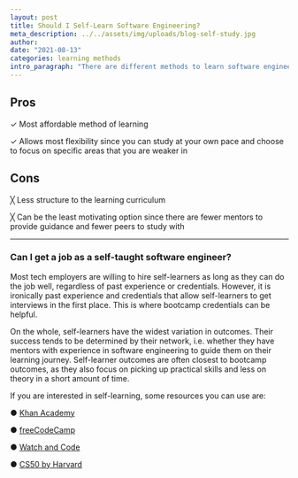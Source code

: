 ```yaml
---
layout: post
title: Should I Self-Learn Software Engineering?
meta_description: ../../assets/img/uploads/blog-self-study.jpg
author:
date: "2021-08-13"
categories: learning methods
intro_paragraph: "There are different methods to learn software engineering in Singapore. The four most common ones are: obtaining a degree in Computer Science; self-learning; bootcamps; and postgraduate programmes like diplomas and master’s degrees. This post discusses some considerations to decide if self-learning is the right route for you."
---
```


## Pros

✓ Most affordable method of learning

✓ Allows most flexibility since you can study at your own pace and choose to focus on specific areas that you are weaker in

## Cons

╳ Less structure to the learning curriculum

╳ Can be the least motivating option since there are fewer mentors to provide guidance and fewer peers to study with

---

### Can I get a job as a self-taught software engineer?

Most tech employers are willing to hire self-learners as long as they can do the job well, regardless of past experience or credentials. However, it is ironically past experience and credentials that allow self-learners to get interviews in the first place. This is where bootcamp credentials can be helpful.

On the whole, self-learners have the widest variation in outcomes. Their success tends to be determined by their network, i.e. whether they have mentors with experience in software engineering to guide them on their learning journey. Self-learner outcomes are often closest to bootcamp outcomes, as they also focus on picking up practical skills and less on theory in a short amount of time.

If you are interested in self-learning, some resources you can use are:

● [Khan Academy](https://www.khanacademy.org/computing/computer-programming)

● [freeCodeCamp](https://www.freecodecamp.org/)

● [Watch and Code](https://watchandcode.com/)

● [CS50 by Harvard](https://cs50.harvard.edu/x/2020/)
